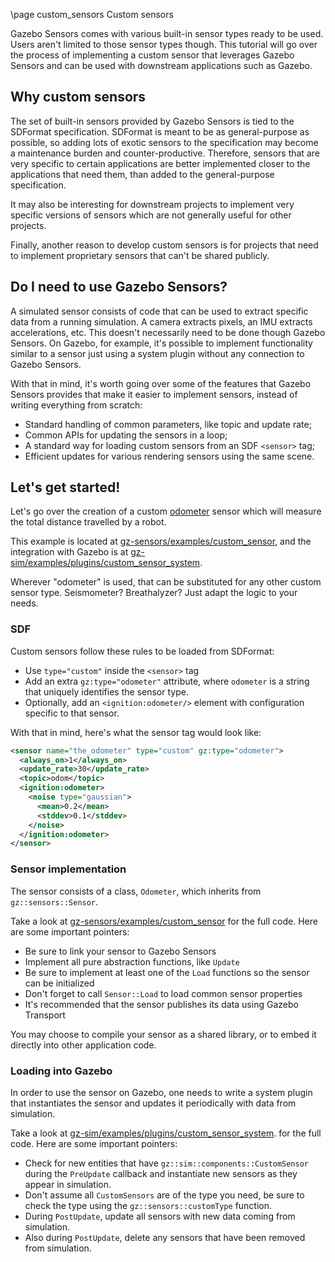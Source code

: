 \page custom_sensors Custom sensors

Gazebo Sensors comes with various built-in sensor types ready to be used.
Users aren't limited to those sensor types though. This tutorial will go over
the process of implementing a custom sensor that leverages Gazebo Sensors
and can be used with downstream applications such as Gazebo.

## Why custom sensors

The set of built-in sensors provided by Gazebo Sensors is tied to the
SDFormat specification. SDFormat is meant to be as general-purpose as possible,
so adding lots of exotic sensors to the specification may become a maintenance
burden and counter-productive. Therefore, sensors that are very specific to
certain applications are better implemented closer to the applications that
need them, than added to the general-purpose specification.

It may also be interesting for downstream projects to implement very specific
versions of sensors which are not generally useful for other projects.

Finally, another reason to develop custom sensors is for projects that need to
implement proprietary sensors that can't be shared publicly.

## Do I need to use Gazebo Sensors?

A simulated sensor consists of code that can be used to extract specific data
from a running simulation. A camera extracts pixels, an IMU extracts
accelerations, etc. This doesn't necessarily need to be done though Gazebo
Sensors. On Gazebo, for example, it's possible to implement
functionality similar to a sensor just using a system plugin without any
connection to Gazebo Sensors.

With that in mind, it's worth going over some of the features that Gazebo
Sensors provides that make it easier to implement sensors, instead of writing
everything from scratch:

* Standard handling of common parameters, like topic and update rate;
* Common APIs for updating the sensors in a loop;
* A standard way for loading custom sensors from an SDF `<sensor>` tag;
* Efficient updates for various rendering sensors using the same scene.

## Let's get started!

Let's go over the creation of a custom
[odometer](https://en.wikipedia.org/wiki/Odometer) sensor which will measure
the total distance travelled by a robot.

This example is located at
[gz-sensors/examples/custom_sensor](https://github.com/gazebosim/gz-sensors/tree/main/examples/custom_sensor),
and the integration with Gazebo is at
[gz-sim/examples/plugins/custom_sensor_system](https://github.com/gazebosim/gz-sim/tree/main/examples/plugin/custom_sensor_system).

Wherever "odometer" is used, that can be substituted for any other custom sensor
type. Seismometer? Breathalyzer? Just adapt the logic to your needs.

### SDF

Custom sensors follow these rules to be loaded from SDFormat:

* Use `type="custom"` inside the `<sensor>` tag
* Add an extra `gz:type="odometer"` attribute, where `odometer`
  is a string that uniquely identifies the sensor type.
* Optionally, add an `<ignition:odometer/>` element with configuration
  specific to that sensor.

With that in mind, here's what the sensor tag would look like:

```xml
<sensor name="the_odometer" type="custom" gz:type="odometer">
  <always_on>1</always_on>
  <update_rate>30</update_rate>
  <topic>odom</topic>
  <ignition:odometer>
    <noise type="gaussian">
      <mean>0.2</mean>
      <stddev>0.1</stddev>
    </noise>
  </ignition:odometer>
</sensor>
```

### Sensor implementation

The sensor consists of a class, `Odometer`, which inherits from
`gz::sensors::Sensor`.

Take a look at
[gz-sensors/examples/custom_sensor](https://github.com/gazebosim/gz-sensors/tree/main/examples/custom_sensor)
for the full code. Here are some important pointers:

* Be sure to link your sensor to Gazebo Sensors
* Implement all pure abstraction functions, like `Update`
* Be sure to implement at least one of the `Load` functions so the sensor can be initialized
* Don't forget to call `Sensor::Load` to load common sensor properties
* It's recommended that the sensor publishes its data using Gazebo Transport

You may choose to compile your sensor as a shared library, or to embed it
directly into other application code.

### Loading into Gazebo

In order to use the sensor on Gazebo, one needs to write a system
plugin that instantiates the sensor and updates it periodically with data from
simulation.

Take a look at
[gz-sim/examples/plugins/custom_sensor_system](https://github.com/gazebosim/gz-sim/tree/main/examples/plugin/custom_sensor_system).
for the full code. Here are some important pointers:

* Check for new entities that have `gz::sim::components::CustomSensor`
  during the `PreUpdate` callback and instantiate new sensors as they appear
  in simulation.
* Don't assume all `CustomSensors` are of the type you need, be sure to check
  the type using the `gz::sensors::customType` function.
* During `PostUpdate`, update all sensors with new data coming from simulation.
* Also during `PostUpdate`, delete any sensors that have been removed from
  simulation.
